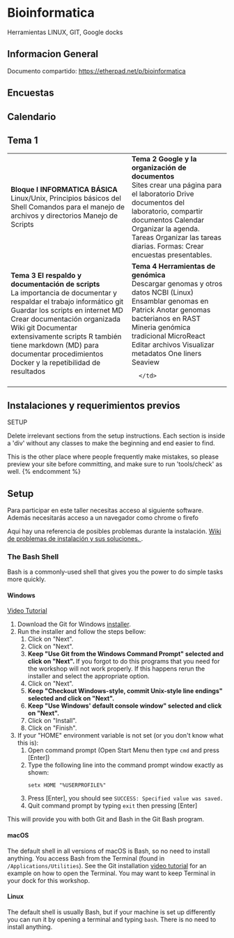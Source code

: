 # Bioinformatica  
Herramientas LINUX, GIT, Google docks  

## Informacion General  
Documento compartido: https://etherpad.net/p/bioinformatica  
## Encuestas  
## Calendario  
## Tema 1  
<table>
  <tr><td>
    <b> Bloque I INFORMATICA BÁSICA </b> <br>
Linux/Unix, Principios básicos del Shell
Comandos para el manejo de archivos y directorios
Manejo de Scripts
    </td>
    <td>
<b> Tema 2  Google y la organización de documentos </b><br>
Sites crear una página para el laboratorio
Drive documentos del laboratorio, compartir documentos
Calendar Organizar la agenda.
Tareas Organizar las tareas diarias.
Formas: Crear encuestas presentables.
    </td></tr>
    <tr><td>
<b> Tema 3  El respaldo y documentación de scripts </b> <br>
La importancia de documentar y respaldar el trabajo informático
git Guardar los scripts en internet
MD Crear documentación organizada
Wiki git Documentar extensivamente scripts
R también tiene markdown (MD) para documentar procedimientos
Docker y la repetibilidad de resultados
      </td>
      <td>
        <b> Tema 4  Herramientas de genómica </b> <br>
Descargar genomas y otros datos NCBI (Linux)
Ensamblar genomas en Patrick
Anotar genomas bacterianos en RAST
Mineria genómica tradicional
MicroReact
Editar archivos 
Visualizar metadatos
        One liners
        Seaview
        
      </td>
  </tr>
  </table>  
    
## Instalaciones y requerimientos previos  
SETUP

  Delete irrelevant sections from the setup instructions.  Each
  section is inside a 'div' without any classes to make the beginning
  and end easier to find.

  This is the other place where people frequently make mistakes, so
  please preview your site before committing, and make sure to run
  'tools/check' as well.
{% endcomment %}

<h2 id="setup">Setup</h2>

<p>
  Para participar en este taller necesitas acceso al siguiente software. Además necesitarás acceso a un navegador como chrome o firefo   
  </p>
<p>
  Aqui hay una referencia de posibles problemas durante la instalación.  
  <a href = "{{site.swc_github}}/workshop-template/wiki/Configuration-Problems-and-Solutions">Wiki de problemas de instalación y sus soluciones. </a>.
</p>

<div id="shell">  
  <h3>The Bash Shell</h3>  
  <p>  
    Bash is a commonly-used shell that gives you the power to do simple  
    tasks more quickly.  
  </p>  

  <div class="row">  
    <div class="col-md-4">  
      <h4 id="shell-windows">Windows</h4>  
      <a href="https://www.youtube.com/watch?v=339AEqk9c-8">Video Tutorial</a>  
      <ol>  
        <li>Download the Git for Windows <a href="https://git-for-windows.github.io/">installer</a>.</li>  
        <li>Run the installer and follow the steps bellow:  
          <ol>  
            <li>Click on "Next".</li>  
            <li>Click on "Next".</li>    
            <li>  
              <strong>  
                Keep "Use Git from the Windows Command Prompt" selected and click on "Next".  
              </strong>  
                If you forgot to do this programs that you need for the workshop will not work properly.  
                If this happens rerun the installer and select the appropriate option.  
            </li>  
            <li>Click on "Next".</li>
            <li>  
              <strong>  
                Keep "Checkout Windows-style, commit Unix-style line endings" selected and click on "Next".
              </strong>
            </li>
            <li>  
              <strong>  
                Keep "Use Windows' default console window" selected and click on "Next".  
              </strong>  
            </li>  
            <li>Click on "Install".</li>
            <li>Click on "Finish".</li>  
          </ol>  
        </li>  
        <li>  
          If your "HOME" environment variable is not set (or you don't know what this is):
          <ol>
            <li>Open command prompt (Open Start Menu then type <code>cmd</code> and press [Enter])</li>
            <li>
              Type the following line into the command prompt window exactly as shown:
              <p><code>setx HOME "%USERPROFILE%"</code></p>
            </li>
            <li>Press [Enter], you should see <code>SUCCESS: Specified value was saved.</code></li>
            <li>Quit command prompt by typing <code>exit</code> then pressing [Enter]</li>
          </ol>
        </li>
      </ol>
      <p>This will provide you with both Git and Bash in the Git Bash program.</p>
    </div>
    <div class="col-md-4">
      <h4 id="shell-macosx">macOS</h4>
      <p>
        The default shell in all versions of macOS is Bash, so no
        need to install anything.  You access Bash from the Terminal
        (found in
        <code>/Applications/Utilities</code>).
        See the Git installation <a href="https://www.youtube.com/watch?v=9LQhwETCdwY ">video tutorial</a>
        for an example on how to open the Terminal.
        You may want to keep
        Terminal in your dock for this workshop.
      </p>
    </div>
    <div class="col-md-4">
      <h4 id="shell-linux">Linux</h4>
      <p>
        The default shell is usually Bash, but if your
        machine is set up differently you can run it by opening a
        terminal and typing <code>bash</code>.  There is no need to
        install anything.
      </p>
    </div>
  </div>
</div> 
